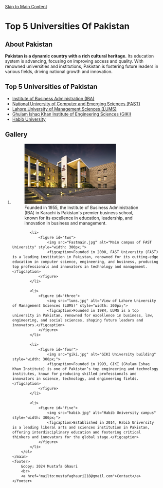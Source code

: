 <html lang="en">
<head>
    <meta charset="UTF-8">
    <meta name="viewport" content="width=device-width, initial-scale=1.0">
    <title>Top Universities Of Pakistan</title>
</head>
<body>
    <main>
        <a href="#main">Skip to Main Content</a>
        <h1>Top 5 Universities Of Pakistan</h1>
        <div>
            <h2>About Pakistan</h2>
            <p><strong>Pakistan is a dynamic country with a rich cultural heritage.</strong> Its education system is advancing, focusing on improving access and quality. With renowned universities and institutions, Pakistan is fostering future leaders in various fields, driving national growth and innovation.</p>
        </div>
        <div>
            <h2 id="main">Top 5 Universities of Pakistan</h2>
        </div>
        <ul>
            <li><a href="https://www.iba.edu.pk/">Institute of Business Administration (IBA)</a></li>
            <li><a href="https://khi.nu.edu.pk/">National University of Computer and Emerging Sciences (FAST)</a></li>
            <li><a href="https://lums.edu.pk/">Lahore University of Management Sciences (LUMS)</a></li>
            <li><a href="https://giki.edu.pk/">Ghulam Ishaq Khan Institute of Engineering Sciences (GIKI)</a></li>
            <li><a href="https://habib.edu.pk/">Habib University</a></li>
        </ul>
        <h2>Gallery</h2>
        <ol>
            <li>
                <figure id="one">
                    <img src="Iba.jpeg" alt="Front view of Institute of Business Administration (IBA) Karachi" style="width: 300px;">
                <figcaption>Founded in 1955, the Institute of Business Administration (IBA) in Karachi is Pakistan's premier business school, known for its excellence in education, leadership, and innovation in business and management.</figcaption> 
            </figure>
            </li>
    
            <li>
                <figure id="two">
                    <img src="Fastmain.jpg" alt="Main campus of FAST University" style="width: 300px;">
                    <figcaption>Founded in 2000, FAST University (FAST) is a leading institution in Pakistan, renowned for its cutting-edge education in computer science, engineering, and business, producing top professionals and innovators in technology and management.</figcaption>
                </figure>
            </li>
            
            <li>
                <figure id="three">
                    <img src="lums.jpg" alt="View of Lahore University of Management Sciences (LUMS)" style="width: 300px;">
                    <figcaption>Founded in 1984, LUMS is a top university in Pakistan, renowned for excellence in business, law, engineering, and social sciences, shaping future leaders and innovators.</figcaption>
                </figure>
            </li>
            
            <li>
                <figure id="four">
                    <img src="giki.jpg" alt="GIKI University building" style="width: 300px;">
                    <figcaption>Founded in 1993, GIKI (Ghulam Ishaq Khan Institute) is one of Pakistan’s top engineering and technology institutes, known for producing skilled professionals and innovators in science, technology, and engineering fields.</figcaption>
                </figure>
            </li>
            
            <li>
                <figure id="five">
                    <img src="habib.jpg" alt="Habib University campus" style="width: 300px;">
                    <figcaption>Established in 2014, Habib University is a leading liberal arts and sciences institution in Pakistan, offering interdisciplinary education and fostering critical thinkers and innovators for the global stage.</figcaption>
                </figure>
            </li>
        </ol>
    </main>
    <footer>
        &copy; 2024 Mustafa Ghauri
        <br>
        <a href="mailto:mustafaghauri218@gmail.com">Contact</a>
    </footer>
</body>
</html>
